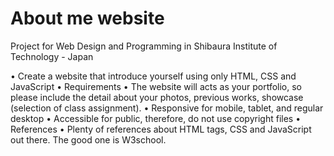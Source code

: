 # About me website

Project for Web Design and Programming in Shibaura Institute of Technology - Japan


•	Create a website that introduce yourself using only HTML, CSS and JavaScript
•	Requirements
  •	The website will acts as your portfolio, so please include the detail about your photos, previous works, showcase (selection of class assignment).
  •	Responsive for mobile, tablet, and regular desktop
  •	Accessible for public, therefore, do not use copyright files
•	References
  •	Plenty of references about HTML tags, CSS and JavaScript out there. The good one is W3school. 
